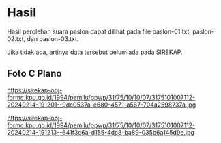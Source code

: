 # Hasil

Hasil perolehan suara paslon dapat dilihat pada file paslon-01.txt, paslon-02.txt, dan paslon-03.txt.

Jika tidak ada, artinya data tersebut belum ada pada SIREKAP.

## Foto C Plano

https://sirekap-obj-formc.kpu.go.id/1994/pemilu/ppwp/31/75/10/10/07/3175101007112-20240214-191201--9dc0537a-e680-4571-a567-704a2598737a.jpg

https://sirekap-obj-formc.kpu.go.id/1994/pemilu/ppwp/31/75/10/10/07/3175101007112-20240214-191213--641f3c6a-d155-4dc8-ba89-035b6a145d9e.jpg
